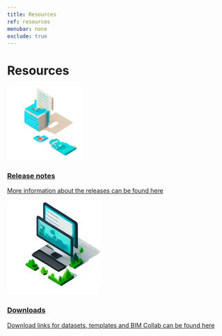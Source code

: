 ```yaml
---
title: Resources
ref: resources
menubar: none
exclude: true
---
```


<div class="overview-content">
  <div class="overview-content-wrapper">
    <h1>Resources</h1>
    <a class="overview-link" href="./resources/release-notes">
      <div class="overview-item">
        <div class="resource-item-left">
          <img class="resource-item-image" src="/assets/images/release-notes.png" alt="A blue and white box with a paper floating above it.">
        </div>
        <div class="resource-item-right">
          <h3>
            Release notes
          </h3>
          <p>
            More information about the releases can be found here
          </p>
        </div>
      </div>
    </a>
    <a class="overview-link" href="./resources/downloads">
      <div class="overview-item">
        <div class="resource-item-left">
          <img class="resource-item-image" src="/assets/images/downloads.png" alt="Two computer screen behind each other with a black keyboard.">
        </div>
        <div class="resource-item-right">
          <h3>
            Downloads
          </h3>
          <p>
            Download links for datasets, templates and BIM Collab can be found here
          </p>
        </div>
      </div>
    </a>
  </div>
</div>